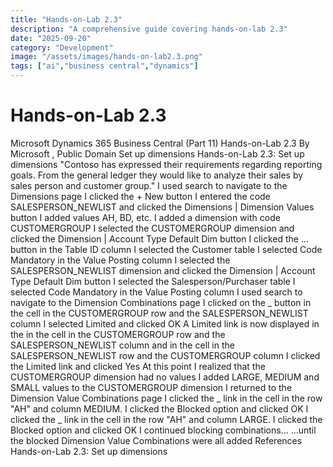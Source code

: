 ```yaml
---
title: "Hands-on-Lab 2.3"
description: "A comprehensive guide covering hands-on-lab 2.3"
date: "2025-09-20"
category: "Development"
image: "/assets/images/hands-on-lab2.3.png"
tags: ["ai","business central","dynamics"]
---
```


# Hands-on-Lab 2.3

Microsoft Dynamics 365 Business Central (Part 11) Hands-on-Lab 2.3 By Microsoft , Public Domain Set up dimensions Hands-on-Lab 2.3: Set up dimensions "Contoso has expressed their requirements regarding reporting goals. From the general ledger they would like to analyze their sales by sales person and customer group." I used search to navigate to the Dimensions page I clicked the + New button I entered the code SALESPERSON_NEWLIST and clicked the Dimensions | Dimension Values button I added values AH, BD, etc. I added a dimension with code CUSTOMERGROUP I selected the CUSTOMERGROUP dimension and clicked the Dimension | Account Type Default Dim button I clicked the ... button in the Table ID column I selected the Customer table I selected Code Mandatory in the Value Posting column I selected the SALESPERSON_NEWLIST dimension and clicked the Dimension | Account Type Default Dim button I selected the Salesperson/Purchaser table I selected Code Mandatory in the Value Posting column I used search to navigate to the Dimension Combinations page I clicked on the _ button in the cell in the CUSTOMERGROUP row and the SALESPERSON_NEWLIST column I selected Limited and clicked OK A Limited link is now displayed in the in the cell in the CUSTOMERGROUP row and the SALESPERSON_NEWLIST column and in the cell in the SALESPERSON_NEWLIST row and the CUSTOMERGROUP column I clicked the Limited link and clicked Yes At this point I realized that the CUSTOMERGROUP dimension had no values I added LARGE, MEDIUM and SMALL values to the CUSTOMERGROUP dimension I returned to the Dimension Value Combinations page I clicked the _ link in the cell in the row "AH" and column MEDIUM. I clicked the Blocked option and clicked OK I clicked the _ link in the cell in the row "AH" and column LARGE. I clicked the Blocked option and clicked OK I continued blocking combinations... ...until the blocked Dimension Value Combinations were all added References Hands-on-Lab 2.3: Set up dimensions
